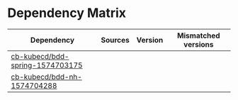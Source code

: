 # Dependency Matrix

Dependency | Sources | Version | Mismatched versions
---------- | ------- | ------- | -------------------
[cb-kubecd/bdd-spring-1574703175](https://github.com/cb-kubecd/bdd-spring-1574703175.git) |  | []() | 
[cb-kubecd/bdd-nh-1574704288](https://github.com/cb-kubecd/bdd-nh-1574704288.git) |  | []() | 
